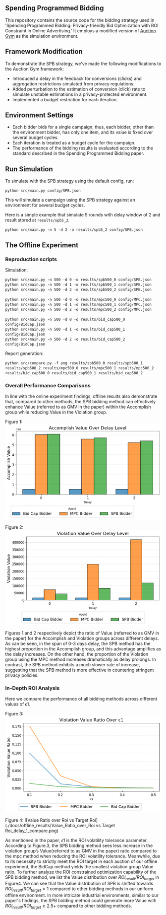 ## Spending Programmed Bidding

This repository contains the source code for the bidding strategy used in 'Spending Programmed Bidding: Privacy-friendly Bid Optimization with ROI Constraint in Online Advertising.' It employs a modified version of [Auction Gym](https://github.com/amzn/auction-gym) as the simulation environment.

## Framework Modification

To demonstrate the SPB strategy, we've made the following modifications to the Auction Gym framework:

- Introduced a delay in the feedback for conversions (clicks) and aggregation restrictions simulated from privacy regulations.
- Added perturbation to the estimation of conversion (click) rate to simulate unstable estimations in a privacy-protected environment.
- Implemented a budget restriction for each iteration.

## Environment Settings

- Each bidder bids for a single campaign; thus, each bidder, other than the environment bidder, has only one item, and its value is fixed over several budget cycles.
- Each iteration is treated as a budget cycle for the campaign.
- The performance of the bidding results is evaluated according to the standard described in the Spending Programmed Bidding paper.

## Run Simulation

To simulate with the SPB strategy using the default config, run:

```
python src/main.py config/SPB.json
```

This will simulate a campaign using the SPB strategy against an environment for several budget cycles.

Here is a simple example that simulate 5 rounds with delay window of 2 and result stored at `results/spb5_2`.

```
python src/main.py -n 5 -d 2 -o results/spb5_2 config/SPB.json
```

## The Offline Experiment

### Reproduction scripts

Simulation:
```
python src/main.py -n 500 -d 0 -o results/spb500_0 config/SPB.json
python src/main.py -n 500 -d 1 -o results/spb500_1 config/SPB.json
python src/main.py -n 500 -d 2 -o results/spb500_2 config/SPB.json

python src/main.py -n 500 -d 0 -o results/mpc500_0 config/MPC.json
python src/main.py -n 500 -d 1 -o results/mpc500_1 config/MPC.json
python src/main.py -n 500 -d 2 -o results/mpc500_2 config/MPC.json

python src/main.py -n 500 -d 0 -o results/bid_cap500_0 config/BidCap.json
python src/main.py -n 500 -d 1 -o results/bid_cap500_1 config/BidCap.json
python src/main.py -n 500 -d 2 -o results/bid_cap500_2 config/BidCap.json
```

Report generation:
```
python src/compare.py -f png results/spb500_0 results/spb500_1 results/spb500_2 results/mpc500_0 results/mpc500_1 results/mpc500_2 results/bid_cap500_0 results/bid_cap500_1 results/bid_cap500_2
```
### Overall Performance Comparisons

In line with the online experiment findings, offline results also demonstrate that, compared to other methods, the SPB bidding method can effectively enhance Value (referred to as GMV in the paper) within the Accomplish group while reducing Value in the Violation group.

Figure 1:
    ![Accomplish Value over Delay Level](./docs/offline_results/Accomplish_Value_over_delay_level_compare.png)

Figure 2:
    ![Violation Value over Delay Level](./docs/offline_results/Violation_Value_over_delay_level_compare.png)

Figures 1 and 2 respectively depict the ratio of Value (referred to as GMV in the paper) for the Accomplish and Violation groups across different delays. As can be seen, in the span of 0-3 days delay, the SPB method has the highest proportion in the Accomplish group, and this advantage amplifies as the delay increases. On the other hand, the proportion of the Violation group using the MPC method increases dramatically as delay prolongs. In contrast, the SPB method exhibits a much slower rate of increase, suggesting that the SPB method is more effective in countering stringent privacy policies.

### In-Depth ROI Analysis

Here we compare the performance of all bidding methods across different values of $`\epsilon1`$.

Figure 3:
    ![Violation Value over e1](./docs/offline_results/Violation_Value_Ratio_over_e1_delay_1_compare.png)

Figure 4:
    ![Value Ratio over Roi vs Target Roi](./docs/offline_results/Value_Ratio_over_Roi vs Target Roi_delay_1_compare.png)

As mentioned in the paper, $`\epsilon1`$ is the ROI volatility tolerance parameter. According to Figure.3, the SPB bidding method sees less increase in the violation group’s Value(referred to as GMV in the paper)  ratio compared to the mpc method when reducing the ROI volatility tolerance. Meanwhile, due to its necessity to strictly meet the ROI target in each auction of our offline experiment, the BidCap method yields the smallest violation group Value ratio. 
To further analyze the ROI constrained optimization capability of the SPB bidding method, we list the Value distribution over $`ROI_{result}/ROI_{target}`$ in Figure4. We can see that the Value distribution of SPB is shifted towards $`ROI_{result}/ROI_{target} = 1`$ compared to other bidding methods in our uniform offline environment. In more intricate industrial environments, similar to our paper's findings, the SPB bidding method could generate more Value with  $`ROI_{result}/ROI_{target} \ge 2.5+`$ compared to other bidding methods. 


